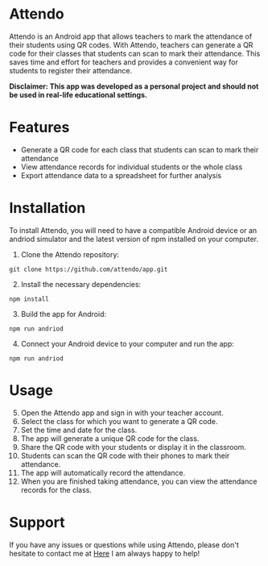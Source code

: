 # Attendo
Attendo is an Android app that allows teachers to mark the attendance of their students using QR codes. With Attendo, teachers can generate a QR code for their classes that students can scan to mark their attendance. This saves time and effort for teachers and provides a convenient way for students to register their attendance.

**Disclaimer: This app was developed as a personal project and should not be used in real-life educational settings.**

# Features
* Generate a QR code for each class that students can scan to mark their attendance
* View attendance records for individual students or the whole class
* Export attendance data to a spreadsheet for further analysis

# Installation
To install Attendo, you will need to have a compatible Android device or an andriod simulator and the latest version of npm installed on your computer.

1. Clone the Attendo repository:
``` shell
git clone https://github.com/attendo/app.git
```
2. Install the necessary dependencies:
``` shell
npm install
```
3. Build the app for Android:
``` shell
npm run andriod
```
4. Connect your Android device to your computer and run the app:
``` shell
npm run andriod
```
# Usage
5. Open the Attendo app and sign in with your teacher account.
6. Select the class for which you want to generate a QR code.
7. Set the time and date for the class.
8. The app will generate a unique QR code for the class.
9. Share the QR code with your students or display it in the classroom.
10. Students can scan the QR code with their phones to mark their attendance.
11. The app will automatically record the attendance.
12. When you are finished taking attendance, you can view the attendance records for the class.

# Support
If you have any issues or questions while using Attendo, please don't hesitate to contact me at [Here](hariskhan1435@gmail.com?subject=[GitHub]%20Source%20Han%20Sans) I am always happy to help!

